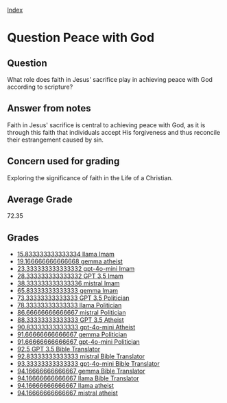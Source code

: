 
[Index](../../index.md)
# Question Peace with God
## Question
What role does faith in Jesus' sacrifice play in achieving peace with God according to scripture?

## Answer from notes
Faith in Jesus' sacrifice is central to achieving peace with God, as it is through this faith that individuals accept His forgiveness and thus reconcile their estrangement caused by sin.

## Concern used for grading
Exploring the significance of faith in the Life of a Christian.

## Average Grade
72.35

## Grades
 * [15.833333333333334 llama Imam](../answers/llama_Imam/Peace_with_God.md)
 * [19.166666666666668 gemma atheist](../answers/gemma_atheist/Peace_with_God.md)
 * [23.333333333333332 gpt-4o-mini Imam](../answers/gpt-4o-mini_Imam/Peace_with_God.md)
 * [28.333333333333332 GPT 3.5 Imam](../answers/GPT_3.5_Imam/Peace_with_God.md)
 * [38.333333333333336 mistral Imam](../answers/mistral_Imam/Peace_with_God.md)
 * [65.83333333333333 gemma Imam](../answers/gemma_Imam/Peace_with_God.md)
 * [73.33333333333333 GPT 3.5 Politician](../answers/GPT_3.5_Politician/Peace_with_God.md)
 * [78.33333333333333 llama Politician](../answers/llama_Politician/Peace_with_God.md)
 * [86.66666666666667 mistral Politician](../answers/mistral_Politician/Peace_with_God.md)
 * [88.33333333333333 GPT 3.5 Atheist](../answers/GPT_3.5_Atheist/Peace_with_God.md)
 * [90.83333333333333 gpt-4o-mini Atheist](../answers/gpt-4o-mini_Atheist/Peace_with_God.md)
 * [91.66666666666667 gemma Politician](../answers/gemma_Politician/Peace_with_God.md)
 * [91.66666666666667 gpt-4o-mini Politician](../answers/gpt-4o-mini_Politician/Peace_with_God.md)
 * [92.5 GPT 3.5 Bible Translator](../answers/GPT_3.5_Bible_Translator/Peace_with_God.md)
 * [92.83333333333333 mistral Bible Translator](../answers/mistral_Bible_Translator/Peace_with_God.md)
 * [93.33333333333333 gpt-4o-mini Bible Translator](../answers/gpt-4o-mini_Bible_Translator/Peace_with_God.md)
 * [94.16666666666667 gemma Bible Translator](../answers/gemma_Bible_Translator/Peace_with_God.md)
 * [94.16666666666667 llama Bible Translator](../answers/llama_Bible_Translator/Peace_with_God.md)
 * [94.16666666666667 llama atheist](../answers/llama_atheist/Peace_with_God.md)
 * [94.16666666666667 mistral atheist](../answers/mistral_atheist/Peace_with_God.md)
